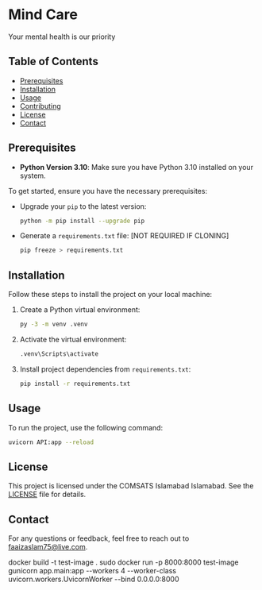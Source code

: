 # Mind Care

Your mental health is our priority

## Table of Contents

- [Prerequisites](#prerequisites)
- [Installation](#installation)
- [Usage](#usage)
- [Contributing](#contributing)
- [License](#license)
- [Contact](#contact)

## Prerequisites

- **Python Version 3.10**: Make sure you have Python 3.10 installed on your system.

To get started, ensure you have the necessary prerequisites:

- Upgrade your `pip` to the latest version:
  ```bash
  python -m pip install --upgrade pip
  ```

- Generate a `requirements.txt` file: [NOT REQUIRED IF CLONING]
  ```bash
  pip freeze > requirements.txt
  ```

## Installation

Follow these steps to install the project on your local machine:

1. Create a Python virtual environment:
   ```bash
   py -3 -m venv .venv
   ```

2. Activate the virtual environment:
   ```bash
   .venv\Scripts\activate
   ```

3. Install project dependencies from `requirements.txt`:
   ```bash
   pip install -r requirements.txt
   ```

## Usage

To run the project, use the following command:
```bash
uvicorn API:app --reload 
```

## License

This project is licensed under the COMSATS Islamabad Islamabad. See the [LICENSE](LICENSE) file for details.

## Contact

For any questions or feedback, feel free to reach out to faaizaslam75@live.com.

docker build -t test-image .
sudo docker run -p 8000:8000 test-image
gunicorn app.main:app --workers 4 --worker-class uvicorn.workers.UvicornWorker --bind 0.0.0.0:8000
